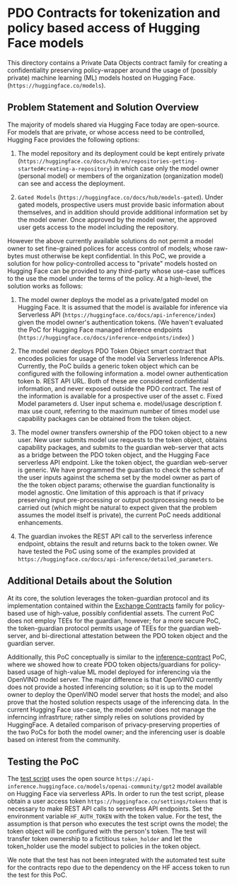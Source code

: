 <!---
Licensed under Creative Commons Attribution 4.0 International License
https://creativecommons.org/licenses/by/4.0/
--->

# PDO Contracts for tokenization and policy based access of Hugging Face models #

This directory contains a Private Data Objects contract family for
creating a confidentiality preserving policy-wrapper around the usage
of (possibly private) machine learning (ML) models hosted on Hugging Face.
(`https://huggingface.co/models`). 


## Problem Statement and Solution Overview
The majority of models shared via Hugging Face today are open-source. 
For models that are private, or whose access need to be controlled, Hugging Face 
provides the following options: 

1. The model repository and its deployment could be kept entirely private 
(`https://huggingface.co/docs/hub/en/repositories-getting-started#creating-a-repository`)
in which case only the model owner (personal model) or members of the organization 
(organization model) can see and access the deployment. 

2. `Gated Models` (`https://huggingface.co/docs/hub/models-gated`). Under gated models, prospective
users must provide basic information about themselves, and in addition should provide additional 
information set by the model owner. Once approved by the model owner, the approved user gets access
to the model including the repository. 

However the above currently available solutions do not permit a model owner to set fine-grained polices
for access control of models; whose raw-bytes must otherwise be kept confidential. In this PoC, we provide
a solution for how policy-controlled access to "private" models hosted on Hugging Face can be provided 
to any third-party whose use-case suffices to the use the model under the terms of the policy. At a high-level, 
the solution works as follows:

1. The model owner deploys the model as a private/gated model on Hugging Face. It is assumed that the model is available
for inference via Serverless API (`https://huggingface.co/docs/api-inference/index`) given the model owner's authentication tokens. (We haven't evaluated the PoC for Hugging Face managed inference endpoints (`https://huggingface.co/docs/inference-endpoints/index`) )

2. The model owner deploys PDO Token Object smart contract that encodes policies for usage of the model via Serverless Inference APIs. Currently, the PoC builds a generic token object which can be configured with the following information a. model owner authentication token b. REST API URL. Both of these are considered confidential information, and never exposed outside the PDO contract. The rest of the information is available for a prospective user of the asset c. Fixed Model parameters d. User input schema e. model/usage description f. max use count, referring to the maximum number of times model use capability packages can be obtained from the token object. 

3. The model owner transfers ownership of the PDO token object to a new user. New user submits model use requests to the token 
object, obtains capability packages, and submits to the guardian web-server that acts as a bridge between the PDO token object, and the Hugging Face serverless API endpoint. Like the token object, the guardian web-server is generic. 
We have programmed the guardian to check the schema of the user inputs against the schema set by the model owner as part of the the token object params; otherwise the guardian functionality is model agnostic. One limitation of this approach is that
if privacy preserving input pre-processing or output postprocessing needs to be carried out (which might be natural to expect
given that the problem assumes the model itself is private), the current PoC needs additional enhancements.

4. The guardian invokes the REST API call to the serverless inference endpoint, obtains the result and returns back to the token owner. We have tested the PoC using some of the examples provided at `https://huggingface.co/docs/api-inference/detailed_parameters`. 

## Additional Details about the Solution

At its core, the solution leverages the token-guardian protocol and its implementation contained within the [Exchange Contracts](../exchange-contract/README.md) family for policy-based use of high-value, possibly confidential assets. The current PoC does not employ TEEs for the guardian, however; for a more secure PoC, the token-guardian protocol permits usage of TEEs for the guardian web-server, and bi-directional attestation between the PDO token object and the guardian server. 

Additionally, this PoC conceptually is similar to the [inference-contract](../inference-contract/README.md) PoC, where we showed how to create PDO token objects/guardians for policy-based usage of high-value ML model deployed for inferencing via the OpenVINO model server. The major difference is that OpenVINO currently does not provide a hosted inferencing solution; so it is up to the model owner to deploy the OpenVINO model server that hosts the model; and also prove that the hosted solution respects usage of the inferencing data. In the current Hugging Face use-case, the model owner does not manage the inferncing infrastrture; rather simply relies on solutions provided by HuggingFace. A detailed comparison of privacy-preserving properties of the two PoCs for both the model owner; and the inferencing user is doable based on interest from the community.


## Testing the PoC

The [test script](./test/script_test.sh) uses the open source `https://api-inference.huggingface.co/models/openai-community/gpt2` model available on Hugging Face via serverless APIs. In order to run the test script, please obtain a user access token 
`https://huggingface.co/settings/tokens` that is necessary to make REST API calls to serverless API endpoints. Set the environment variable `HF_AUTH_TOKEN` with the token value. For the test, the assumption is that person who executes the test script owns the model; the token object will be configured with the person's token. The test will transfer token ownership to a fictitious `token_holder` and let the token_holder use the model subject to policies in the token object.

We note that the test has not been integrated with the automated test suite for the contracts repo due to the dependency on the HF access token to run the test for this PoC.

